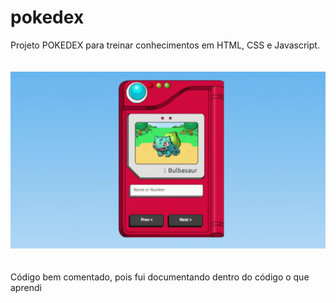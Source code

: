 # pokedex
Projeto POKEDEX para treinar conhecimentos em HTML, CSS e Javascript.
<br> <br> <br>
![GIF de Exemplo](images/gif_readme.gif)
<br> <br> <br>
Código bem comentado, pois fui documentando dentro do código o que aprendi 
